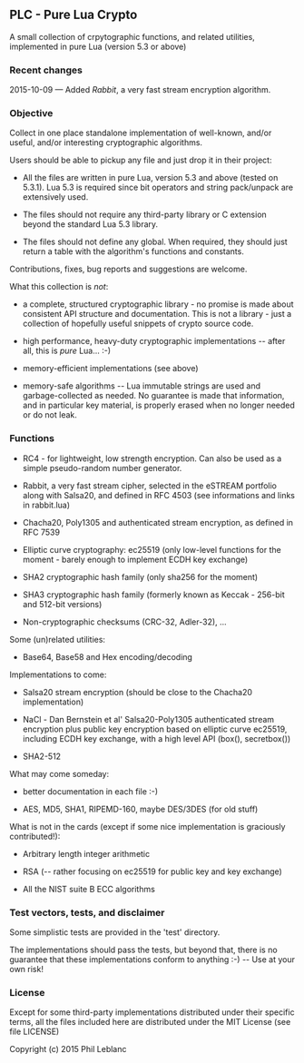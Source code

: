 ## PLC - Pure Lua Crypto

A small collection of crpytographic functions, and related utilities, implemented  in pure Lua  (version 5.3 or above)

### Recent changes

2015-10-09 &mdash; Added *Rabbit*, a very fast stream encryption algorithm.

### Objective

Collect in one place standalone implementation of well-known, and/or useful,  and/or interesting cryptographic algorithms.

Users should be able to pickup any file and just drop it in their project:

* All the files are written in pure Lua, version 5.3 and above (tested on 5.3.1). Lua 5.3 is required since bit operators and string pack/unpack are extensively used.

* The files should not require any third-party library or C extension beyond the standard Lua 5.3 library. 

* The files should not define any global. When required, they should just return a table with the algorithm's functions and constants.

Contributions, fixes, bug reports and suggestions are welcome.

What this collection is *not*:

* a complete, structured cryptographic library - no promise is made about consistent API structure and documentation. This is not a library - just a collection of hopefully useful snippets of crypto source code. 

* high performance, heavy-duty cryptographic implementations -- after all, this is *pure* Lua...  :-)

*  memory-efficient implementations (see above)

*  memory-safe algorithms  -- Lua immutable strings are used and garbage-collected as needed. No guarantee is made that information, and in particular key material, is properly erased when no longer needed or do not leak.


### Functions

* RC4 - for lightweight, low strength encryption. Can also be used as a simple pseudo-random number generator.

* Rabbit, a very fast stream cipher, selected in the eSTREAM portfolio along with Salsa20, and defined in RFC 4503 (see informations and links in rabbit.lua)

* Chacha20, Poly1305 and authenticated stream encryption, as defined in RFC 7539

* Elliptic curve cryptography: ec25519 (only low-level functions for the moment - barely enough to implement ECDH key exchange)

* SHA2 cryptographic hash family (only sha256 for the moment)

* SHA3 cryptographic hash family (formerly known as Keccak - 256-bit and 512-bit versions)

* Non-cryptographic checksums (CRC-32, Adler-32), ...

Some (un)related utilities: 

* Base64, Base58  and Hex encoding/decoding


Implementations to come:

* Salsa20 stream encryption (should be close to the Chacha20 implementation)

* NaCl - Dan Bernstein et al' Salsa20-Poly1305 authenticated stream encryption plus public key encryption based on elliptic curve ec25519, including ECDH key exchange, with a high level API (box(), secretbox())

* SHA2-512

What may come someday:

* better documentation in each file :-)

* AES, MD5, SHA1, RIPEMD-160, maybe DES/3DES (for old stuff)

What is not in the cards (except if some nice implementation is graciously contributed!):

* Arbitrary length integer arithmetic

* RSA  (-- rather focusing on ec25519 for public key and key exchange)

* All the NIST suite B ECC algorithms



### Test vectors, tests, and disclaimer

Some simplistic tests are provided in the 'test' directory. 

The implementations should pass the tests, but beyond that, there is no guarantee that these implementations conform to anything  :-)  -- Use at your own risk!


### License

Except for some third-party implementations distributed under their specific terms, all the files included here are distributed under the MIT License (see file LICENSE)

Copyright (c) 2015  Phil Leblanc 


